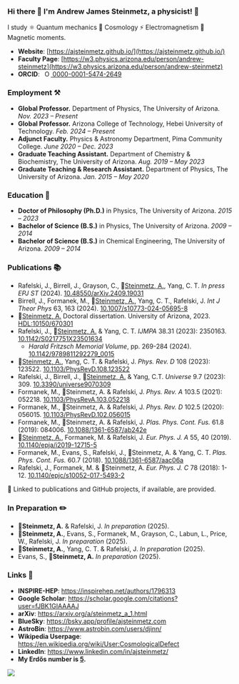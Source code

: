 ### Hi there 👋 I'm Andrew James Steinmetz, a physicist! 🔭

I study ⚛ Quantum mechanics 🌌 Cosmology ⚡ Electromagnetism 🧲 Magnetic moments.

- **Website**: [https://ajsteinmetz.github.io/](https://ajsteinmetz.github.io/)
- **Faculty Page**: [https://w3.physics.arizona.edu/person/andrew-steinmetz](https://w3.physics.arizona.edu/person/andrew-steinmetz)
- **ORCID**: <a
  id="cy-effective-orcid-url"
  class="underline"
  href="https://orcid.org/0000-0001-5474-2649"
  target="orcid.widget"
  rel="me noopener noreferrer"
  style="vertical-align: top">
  <img
    src="https://orcid.org/sites/default/files/images/orcid_16x16.png"
    style="width: 1em; margin-inline-start: 0.5em"
    alt="ORCID iD icon"/>
  0000-0001-5474-2649
</a>

### Employment ⚒

- **Global Professor.** Department of Physics, The University of Arizona. _Nov. 2023 – Present_
- **Global Professor.** Arizona College of Technology, Hebei University of Technology. _Feb. 2024 – Present_
- **Adjunct Faculty.** Physics & Astronomy Department, Pima Community College. _June 2020 – Dec. 2023_
- **Graduate Teaching Assistant.** Department of Chemistry & Biochemistry, The University of Arizona. _Aug. 2019 – May 2023_
- **Graduate Teaching & Research Assistant.** Department of Physics, The University of Arizona. _Jan. 2015 – May 2020_

### Education 🍎

- **Doctor of Philosophy (Ph.D.)** in Physics, The University of Arizona. _2015 – 2023_
- **Bachelor of Science (B.S.)** in Physics, The University of Arizona. _2009 – 2014_
- **Bachelor of Science (B.S.)** in Chemical Engineering, The University of Arizona. _2009 – 2014_

### Publications 📚

* Rafelski, J., Birrell, J., Grayson, C., 🌟[Steinmetz, A.](https://github.com/ajsteinmetz/thesis-collab-project), Yang, C. T. <i>In press EPJ ST</i> (2024). [10.48550/arXiv.2409.19031](https://doi.org/10.48550/arXiv.2409.19031)
* Birrell, J., Formanek, M., 🌟[Steinmetz, A.](https://github.com/ajsteinmetz/fermi-distribution), Yang, C. T., Rafelski, J. <i>Int J Theor Phys</i> 63, 163 (2024). [10.1007/s10773-024-05695-8](https://doi.org/10.1007/s10773-024-05695-8)
* 🌟[Steinmetz, A.](https://github.com/ajsteinmetz/thesis-ajsteinmetz) Doctoral dissertation. University of Arizona, 2023. <a href="http://hdl.handle.net/10150/670301">HDL:10150/670301</a>
* Rafelski, J., 🌟[Steinmetz, A.](https://github.com/ajsteinmetz/neutrino-transition-moments) & Yang, C. T. <i>IJMPA</i> 38.31 (2023): 2350163. <a href="https://doi.org/10.1142/S0217751X23501634">10.1142/S0217751X23501634</a>
  * <i>Harald Fritzsch Memorial Volume</i>, pp. 269-284 (2024). [10.1142/9789811292279_0015](https://doi.org/10.1142/9789811292279_0015)
* 🌟[Steinmetz, A.](https://github.com/ajsteinmetz/plasma-partition), Yang, C. T. & Rafelski, J. <i>Phys. Rev. D</i> 108 (2023): 123522. <a href="https://doi.org/10.1103/PhysRevD.108.123522">10.1103/PhysRevD.108.123522</a>
* Rafelski, J., Birrell, J., 🌟[Steinmetz, A.](https://github.com/ajsteinmetz/a-short-survey) & Yang, C.T. <i>Universe</i> 9.7 (2023): 309. <a href="https://doi.org/10.3390/universe9070309">10.3390/universe9070309</a>
* Formanek, M., 🌟Steinmetz, A. & Rafelski, J. <i>Phys. Rev. A</i> 103.5 (2021): 052218. <a href="https://doi.org/10.1103/PhysRevA.103.052218">10.1103/PhysRevA.103.052218</a>
* Formanek, M., 🌟Steinmetz, A. & Rafelski, J. <i>Phys. Rev. D</i> 102.5 (2020): 056015. <a href="https://doi.org/10.1103/PhysRevD.102.056015">10.1103/PhysRevD.102.056015</a>
* Formanek, M., 🌟Steinmetz, A. & Rafelski, J. <i>Plas. Phys. Cont. Fus.</i> 61.8 (2019): 084006. <a href="https://doi.org/10.1088/1361-6587/ab242e">10.1088/1361-6587/ab242e</a>
* 🌟[Steinmetz, A.](https://github.com/ajsteinmetz/magnetic-dipole-moment), Formanek, M. & Rafelski, J. <i>Eur. Phys. J. A</i> 55, 40 (2019). <a href="https://doi.org/10.1140/epja/i2019-12715-5">10.1140/epja/i2019-12715-5</a>
* Formanek, M., Evans, S., Rafelski, J., 🌟Steinmetz, A. & Yang, C. T. <i>Plas. Phys. Cont. Fus.</i> 60.7 (2018). <a href="https://doi.org/10.1088/1361-6587/aac06a">10.1088/1361-6587/aac06a</a>
* Rafelski, J., Formanek, M. & 🌟Steinmetz, A. <i>Eur. Phys. J. C</i> 78 (2018): 1-12. <a href="https://doi.org/10.1140/epjc/s10052-017-5493-2">10.1140/epjc/s10052-017-5493-2</a>

🔗 Linked to publications and GitHub projects, if available, are provided.

### In Preparation ✏️

* 🌟<b>Steinmetz, A.</b> & Rafelski, J. <i>In preparation</i> (2025).
* 🌟<b>Steinmetz, A.</b>, Evans, S., Formanek, M., Grayson, C., Labun, L., Price, W., Rafelski, J. <i>In preparation</i> (2025).
* 🌟<b>Steinmetz, A.</b>, Yang, C. T. & Rafelski, J. <i>In preparation</i> (2025).
* Evans, S., 🌟<b>Steinmetz, A.</b> <i>In preparation</i> (2025).

### Links 🔗

* **INSPIRE-HEP**: https://inspirehep.net/authors/1796313 
* **Google Scholar**: https://scholar.google.com/citations?user=fJBK1GIAAAAJ 
* **arXiv**: https://arxiv.org/a/steinmetz_a_1.html 
* **BlueSky**: https://bsky.app/profile/ajsteinmetz.com 
* **AstroBin**: https://www.astrobin.com/users/djinn/ 
* **Wikipedia Userpage**: https://en.wikipedia.org/wiki/User:CosmologicalDefect 
* **LinkedIn**: https://www.linkedin.com/in/ajsteinmetz/ 
* **My Erdős number is [5](https://mathscinet.ams.org/mathscinet/freetools/collab-dist?source=1443426&target=189017).**

![](https://komarev.com/ghpvc/?username=ajsteinmetz&color=blue)
